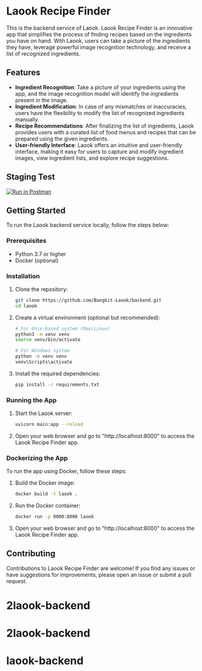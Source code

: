 # Laook Recipe Finder

This is the backend service of Laook. Laook Recipe Finder is an innovative app that simplifies the process of finding recipes based on the ingredients you have on hand. With Laook, users can take a picture of the ingredients they have, leverage powerful image recognition technology, and receive a list of recognized ingredients.

## Features

- **Ingredient Recognition**: Take a picture of your ingredients using the app, and the image recognition model will identify the ingredients present in the image.
- **Ingredient Modification**: In case of any mismatches or inaccuracies, users have the flexibility to modify the list of recognized ingredients manually.
- **Recipe Recommendations**: After finalizing the list of ingredients, Laook provides users with a curated list of food menus and recipes that can be prepared using the given ingredients.
- **User-friendly Interface**: Laook offers an intuitive and user-friendly interface, making it easy for users to capture and modify ingredient images, view ingredient lists, and explore recipe suggestions.

## Staging Test
[![Run in Postman](https://run.pstmn.io/button.svg)](https://app.getpostman.com/run-collection/10569299-cdf150eb-466e-4a83-b17e-7fb33c136524?action=collection%2Ffork&collection-url=entityId%3D10569299-cdf150eb-466e-4a83-b17e-7fb33c136524%26entityType%3Dcollection%26workspaceId%3D7778e172-9e48-49c8-a63a-9853bec604fa)

## Getting Started

To run the Laook backend service locally, follow the steps below:

### Prerequisites

- Python 3.7 or higher
- Docker (optional)

### Installation

1. Clone the repository:

   ```bash
   git clone https://github.com/Bangkit-Laook/backend.git
   cd laook
   ```

2. Create a virtual environment (optional but recommended):

   ```bash
   # For Unix-based system (Max/Linux)
   python3 -m venv venv
   source venv/bin/activate
   ```

   ```bash
   # For Windows system
   python -m venv venv
   venv\Scripts\activate
   ```

3. Install the required dependencies:

   ```bash
   pip install -r requirements.txt
   ```

### Running the App

1. Start the Laook server:

   ```bash
   uvicorn main:app --reload
   ```

2. Open your web browser and go to "http://localhost:8000" to access the Laook Recipe Finder app.

### Dockerizing the App

To run the app using Docker, follow these steps:

1. Build the Docker image:

   ```bash
   docker build -t laook .
   ```

2. Run the Docker container:

   ```bash
   docker run -p 8000:8000 laook
   ```

3. Open your web browser and go to "http://localhost:8000" to access the Laook Recipe Finder app.

## Contributing

Contributions to Laook Recipe Finder are welcome! If you find any issues or have suggestions for improvements, please open an issue or submit a pull request.
# 2laook-backend
# 2laook-backend
# laook-backend
